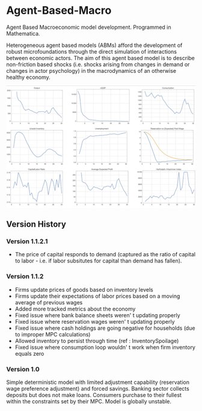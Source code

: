 # Agent-Based-Macro
Agent Based Macroeconomic model development. Programmed in Mathematica. 

Heterogeneous agent based models (ABMs) afford the development of robust microfoundations through the direct simulation of interactions between economic actors. The aim of this agent based model is to describe non-friction based shocks (i.e. shocks arising from changes in demand or changes in actor psychology) in the macrodynamics of an otherwise healthy economy.

<img src="Screen%20Shot%202018-11-19%20at%2017.48.16.png" alt = "ABM model graphical output demo">

## Version History
### Version 1.1.2.1
- The price of capital responds to demand (captured as the ratio of capital to labor - i.e. if labor subsitutes for capital than demand has fallen).

### Version 1.1.2
- Firms update prices of goods based on inventory levels
- Firms update their expectations of labor prices based on a moving average of previous wages
- Added more tracked metrics about the economy
- Fixed issue where bank balance sheets weren' t updating properly
- Fixed issue where reservation wages weren' t updating properly
- Fixed issue where cash holdings are going negative for households (due to improper MPC calculations)
- Allowed inventory to persist through time (ref : InventorySpoilage)
- Fixed issue where consumption loop wouldn' t work when firm inventory equals zero

### Version 1.0
Simple deterministic model with limited adjustment capability (reservation wage preference adjustment) and forced savings. Banking sector collects deposits but does not make loans. Consumers purchase to their fullest within the constraints set by their MPC. Model is globally unstable. 

